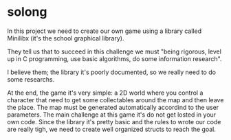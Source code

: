 # solong

In this project we need to create our own game using a library called Minilibx (it's the school graphical library).

They tell us that to succeed in this challenge we must "being rigorous, level up in C programming, use basic algorithms, do some information research".

I believe them; the library it's poorly documented, so we really need to do some researchs.

At the end, the game it's very simple: a 2D world where you control a character that need to get some collectables around the map and then leave the place. The map must be generated automatically accordind to the user parameters.
The main challenge at this game it's do not get losted in your own code. Since the library it's pretty basic and the rules to wrote our code are really tigh, we need to create well organized structs to reach the goal.
